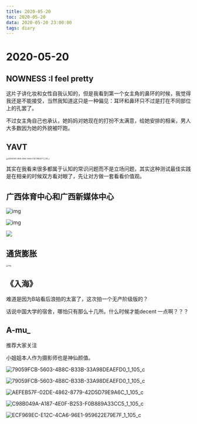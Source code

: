 ```yaml
---
title: 2020-05-20
toc: 2020-05-20
data: 2020-05-20 23:00:00
tags: diary
---
```



# 2020-05-20

## NOWNESS :I feel pretty

这片子讲化妆和女性自我认知的，但是我看到第一个女主角的鼻环的时候，我觉得我还是不能接受，当然我知道这只是一种偏见：耳环和鼻环只不过是打在不同部位上的孔罢了。

不过女主角自己也承认，她妈妈对她现在的打扮不太满意，给她安排的相亲，男人大多数因为她的外貌被吓跑。



## YAVT

<img src="https://tva1.sinaimg.cn/large/007S8ZIlgy1geylzcv4tyj30ih0wu77f.jpg" alt="ADF80190-987A-4DA5-94A9-F1EC11BE2E77_1_105_c" style="zoom:33%;" />

其实在我看来很多都属于认知的常识问题而不是立场问题，其实这种测试最佳实践是在相亲的时候双方看对眼了，先让对方做一套看看价值观。

## 广西体育中心和广西新媒体中心

![img](https://tva1.sinaimg.cn/large/007S8ZIlgy1geymgk0zg5j30az07ijru.jpg)

![img](https://tva1.sinaimg.cn/large/007S8ZIlgy1geymgcoo59j30bb07iwet.jpg)

<img src="https://wx2.sinaimg.cn/large/968f5dfegy1geyl6kei3tg209u08ob2c.gif"/>

## 通货膨胀

<img src="https://tva1.sinaimg.cn/large/007S8ZIlgy1geymj7qtzlj30n010cdj1.jpg" alt="img" style="zoom:33%;" />

## 《入海》

难道是因为B站看后浪拍的太富了，这次拍一个无产阶级版的？

话说中国大学的宿舍，哪怕只有那么十几所。什么时候才能decent 一点啊？？？

## A-mu_

推荐大家关注

小姐姐本人作为摄影师也是神仙颜值。

![79059FCB-5603-4B8C-B33B-33A98DEAEFD0_1_105_c](https://tva1.sinaimg.cn/large/007S8ZIlgy1geza3xqcd8j30sh0lcaef.jpg)

![79059FCB-5603-4B8C-B33B-33A98DEAEFD0_1_105_c](https://tva1.sinaimg.cn/large/007S8ZIlgy1geza78z8itj30u60k4n0q.jpg)



![AEFEB57F-02DE-4862-8779-42D5D79E9A6C_1_105_c](https://tva1.sinaimg.cn/large/007S8ZIlgy1geza84qtepj30k40u6gt5.jpg)

![C98B049A-A187-4E0F-B253-F0B889A33CC5_1_105_c](https://tva1.sinaimg.cn/large/007S8ZIlgy1gezaq5lm36j30u60k4goo.jpg)

![ECF969EC-E12C-4CA6-96E1-959622E79E7F_1_105_c](https://tva1.sinaimg.cn/large/007S8ZIlgy1gezaqalyjrj30u60k4jvh.jpg)

